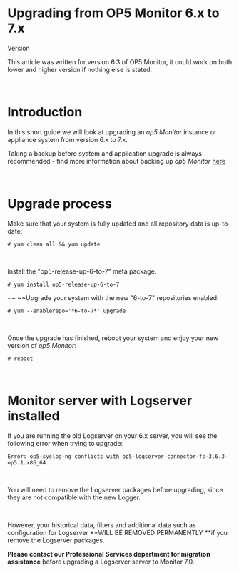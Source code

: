 # Upgrading from OP5 Monitor 6.x to 7.x

Version

This article was written for version 6.3 of OP5 Monitor, it could work on both lower and higher version if nothing else is stated.

 

# Introduction

In this short guide we will look at upgrading an *op5 Monitor* instance or appliance system from version 6.x to 7.x.

Taking a backup before system and application upgrade is always recommended - find more information about backing up *op5 Monitor* [here](https://kb.op5.com/display/DOC/Configuration+backup+tool)

 

# Upgrade process

Make sure that your system is fully updated and all repository data is up-to-date:

``` {.text data-syntaxhighlighter-params="brush: text; gutter: false; theme: Confluence" data-theme="Confluence" style="brush: text; gutter: false; theme: Confluence"}
# yum clean all && yum update
```

 

Install the "op5-release-up-6-to-7" meta package:

``` {.text data-syntaxhighlighter-params="brush: text; gutter: false; theme: Confluence" data-theme="Confluence" style="brush: text; gutter: false; theme: Confluence"}
# yum install op5-release-up-6-to-7
```

~~
~~Upgrade your system with the new "6-to-7" repositories enabled:

``` {.text data-syntaxhighlighter-params="brush: text; gutter: false; theme: Confluence" data-theme="Confluence" style="brush: text; gutter: false; theme: Confluence"}
# yum --enablerepo='*6-to-7*' upgrade
```

 

Once the upgrade has finished, reboot your system and enjoy your new version of *op5 Monitor*:

``` {.text data-syntaxhighlighter-params="brush: text; gutter: false; theme: Confluence" data-theme="Confluence" style="brush: text; gutter: false; theme: Confluence"}
# reboot
```

 

# Monitor server with Logserver installed

If you are running the old Logserver on your 6.x server, you will see the following error when trying to upgrade:

``` {.text data-syntaxhighlighter-params="brush: text; gutter: false; theme: Confluence" data-theme="Confluence" style="brush: text; gutter: false; theme: Confluence"}
Error: op5-syslog-ng conflicts with op5-logserver-connector-fs-3.6.3-op5.1.x86_64
```

 

You will need to remove the Logserver packages before upgrading, since they are not compatible with the new Logger.

 

However, your historical data, filters and additional data such as configuration for Logserver **WILL BE REMOVED PERMANENTLY **if you remove the Logserver packages.

**Please contact our Professional Services department for migration assistance** before upgrading a Logserver server to Monitor 7.0.

 

 

